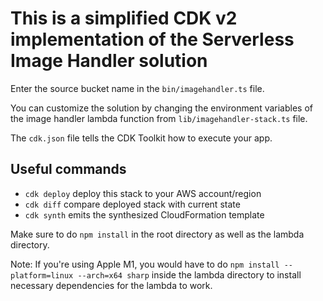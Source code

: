 # This is a simplified CDK v2 implementation of the Serverless Image Handler solution

Enter the source bucket name in the `bin/imagehandler.ts` file.

You can customize the solution by changing the environment variables of the image handler lambda function from `lib/imagehandler-stack.ts` file.

The `cdk.json` file tells the CDK Toolkit how to execute your app.

## Useful commands

* `cdk deploy`      deploy this stack to your AWS account/region
* `cdk diff`        compare deployed stack with current state
* `cdk synth`       emits the synthesized CloudFormation template


Make sure to do `npm install` in the root directory as well as the lambda directory.

Note: If you're using Apple M1, you would have to do `npm install --platform=linux --arch=x64 sharp` inside the lambda directory to install necessary dependencies for the lambda to work.